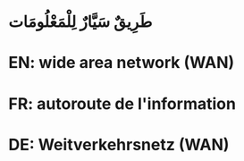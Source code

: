 # طَرِيقٌ سَيَّارٌ لِلْمَعْلُومَات

# EN: wide area network (WAN)

# FR: autoroute de l'information

# DE: Weitverkehrsnetz (WAN)
